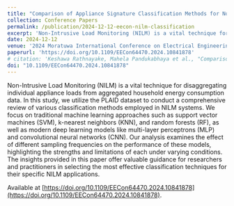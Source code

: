 ```yaml
---
title: "Comparison of Appliance Signature Classification Methods for Non-Intrusive Load Monitoring"
collection: Conference Papers
permalink: /publication/2024-12-12-eecon-nilm-classification
excerpt: 'Non-Intrusive Load Monitoring (NILM) is a vital technique for disaggregating individual appliance loads from aggregated household energy consumption data. In this study, we utilize the PLAID dataset to conduct a comprehensive review of various classification methods employed in NILM systems. We focus on traditional machine learning approaches such as support vector machines (SVM), k-nearest neighbors (KNN), and random forests (RF), as well as modern deep learning models like multi-layer perceptrons (MLP) and convolutional neural networks (CNN). Our analysis examines the effect of different sampling frequencies on the performance of these models, highlighting the strengths and limitations of each under varying conditions. The insights provided in this paper offer valuable guidance for researchers and practitioners in selecting the most effective classification techniques for their specific NILM applications.'
date: 2024-12-12
venue: '2024 Moratuwa International Conference on Electrical Engineering (EECon) (IEEE)'
paperurl: 'https://doi.org/10.1109/EECon64470.2024.10841878'
# citation: 'Keshawa Rathnayake, Mahela Pandukabhaya et al., "Comparison of Appliance Signature Classification Methods for Non-Intrusive Load Monitoring," <i>2024 Moratuwa International Conference on Electrical Engineering (EECon)</i>, Moratuwa, Sri Lanka, 2024, doi: 10.1109/EECon63886.2024.10689188.'
doi: "10.1109/EECon64470.2024.10841878"
---
```


Non-Intrusive Load Monitoring (NILM) is a vital technique for disaggregating individual appliance loads from aggregated household energy consumption data. In this study, we utilize the PLAID dataset to conduct a comprehensive review of various classification methods employed in NILM systems. We focus on traditional machine learning approaches such as support vector machines (SVM), k-nearest neighbors (KNN), and random forests (RF), as well as modern deep learning models like multi-layer perceptrons (MLP) and convolutional neural networks (CNN). Our analysis examines the effect of different sampling frequencies on the performance of these models, highlighting the strengths and limitations of each under varying conditions. The insights provided in this paper offer valuable guidance for researchers and practitioners in selecting the most effective classification techniques for their specific NILM applications.

Available at [https://doi.org/10.1109/EECon64470.2024.10841878](https://doi.org/10.1109/EECon64470.2024.10841878).
